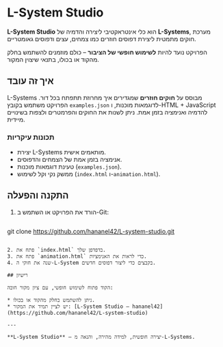 # L-System Studio

**L-System Studio** הוא כלי אינטראקטיבי ליצירה והדמיה של **L-Systems**, מערכת חוקים מתמטית ליצירת דפוסים חוזרים כמו צמחים, עצים ודפוסים גאומטריים.  

הפרויקט נועד להיות **לשימוש חופשי של הציבור** – כולם מוזמנים להשתמש בחלק מהקוד או בכולו, בתנאי שיצוין המקור.

## איך זה עובד
L-Systems מבוסס על **חוקים חוזרים** שמגדירים איך מחרוזת תתפתח בכל דור. הפרויקט משתמש בקובץ `examples.json` לדוגמאות מוכנות, ו-HTML + JavaScript להדמיה ואנימציה בזמן אמת. ניתן לשנות את החוקים והפרמטרים ולצפות בשינויים מיידית.

### תכונות עיקריות
- יצירת L-Systems מותאמים אישית.
- אנימציה בזמן אמת של הצמחים והדפוסים.
- טעינת דוגמאות מוכנות (`examples.json`).
- ממשק נקי וקל לשימוש (`index.html` ו-`animation.html`).

## התקנה והפעלה
1. הורד את הפרויקט או השתמש ב-Git:
   ```
git clone https://github.com/hananel42/L-system-studio.git
````

2. פתח את `index.html` בדפדפן שלך.
3. פתח את `animation.html` כדי לראות את האנימציות.
4. שנה את חוקי ה-L-System בקבצים כדי ליצור דפוסים חדשים.

## רישיון

הקוד פתוח לשימוש חופשי, עם ציון מקור חובה:

* ניתן להשתמש בחלק מהקוד או בכולו.
* יש לציין תמיד את המקור: [L-System Studio – hananel42](https://github.com/hananel42/L-system-studio)

---

**L-System Studio** – יצירה חופשית, למידה מהירה, והנאה מ-L-Systems.

